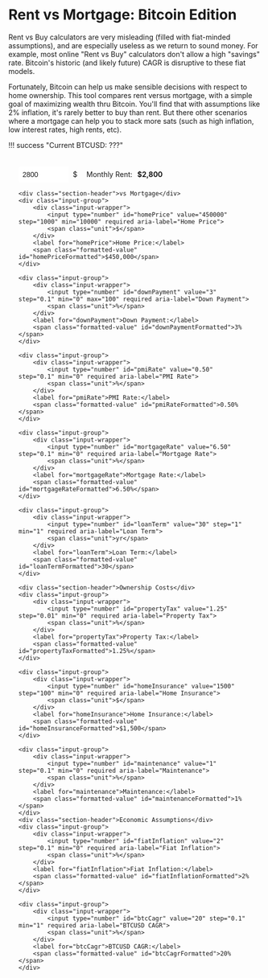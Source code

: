 # Rent vs Mortgage: Bitcoin Edition

Rent vs Buy calculators are very misleading (filled with fiat-minded assumptions), and are especially useless as we return to sound money. For example, most online "Rent vs Buy" calculators don't allow a high "savings" rate. Bitcoin's historic (and likely future) CAGR is disruptive to these fiat models.

Fortunately, Bitcoin can help us make sensible decisions with respect to home ownership.
This tool compares rent versus mortgage, with a simple goal of maximizing wealth thru Bitcoin. You'll find that with assumptions like 2% inflation, it's rarely better to buy than rent. But there other scenarios where a mortgage can help you to stack more sats (such as high inflation, low interest rates, high rents, etc).

<style>
    .input-container {
        padding: 20px;
        border: 1px solid var(--md-default-fg-color--light);
        border-radius: 8px;
        background: var(--md-default-bg-color);
        margin-bottom: 20px;
    }
    .input-group {
        display: flex;
        align-items: center;
        margin-bottom: 15px;
    }
    .input-wrapper {
        display: flex;
        align-items: stretch;
        border: 1px solid var(--md-default-fg-color--light);
        border-radius: 4px;
        background: var(--md-default-bg-color);
        transition: border-color 0.2s, box-shadow 0.2s;
    }
    .input-wrapper:hover {
        border-color: var(--md-primary-fg-color--light);
    }
    .input-wrapper:focus-within {
        border-color: var(--md-primary-fg-color);
        box-shadow: 0 0 5px rgba(var(--md-primary-fg-color--rgb), 0.3);
    }
    input[type="number"] {
        width: 100px;
        padding: 8px;
        border: none;
        font-size: 1em;
        color: var(--md-default-fg-color);
        outline: none;
        border-radius: 4px 0 0 4px;
    }
    .unit {
        padding: 0 8px;
        font-size: 1em;
        color: var(--md-default-fg-color);
        pointer-events: none;
        border-left: 1px solid var(--md-default-fg-color--light);
        background: rgba(var(--md-default-bg-color--rgb), 0.7);
        display: flex;
        align-items: center;
        border-radius: 0 4px 4px 0;
    }
    .input-container label {
        font-size: 1em;
        color: var(--md-default-fg-color);
        margin-left: 10px;
        margin-right: 10px;
    }
    .formatted-value {
        font-weight: bold;
        color: var(--md-primary-fg-color);
    }
    #error {
        margin-top: 10px;
        padding: 10px;
        border: 1px solid var(--md-typeset-color-error);
        border-radius: 4px;
        background: var(--md-default-bg-color);
        color: var(--md-typeset-color-error);
        font-size: 0.9em;
    }
    #results {
        margin-top: 20px;
    }
    #results .summary {
        display: grid;
        grid-template-columns: 1fr;
        gap: 10px;
        margin-bottom: 15px;
        padding: 10px;
        background: var(--md-default-bg-color--light);
        border-radius: 4px;
    }
    #results .summary p {
        margin: 0;
        font-size: 1.1em;
        font-weight: bold;
        color: var(--md-default-fg-color);
    }
    #results .text {
        font-size: 1em;
        line-height: 1.8;
        color: var(--md-default-fg-color);
    }
    #results strong {
        color: var(--md-default-fg-color--dark);
    }
    #chart {
        width: 100%;
        max-width: 600px;
        height: 300px;
        margin: 20px 0;
    }
    .section-header {
        font-size: 1.1em;
        font-weight: bold;
        color: var(--md-default-fg-color--dark);
        margin-bottom: 10px;
        margin-top: 20px;
        display: flex;
        align-items: center;
        text-align: center;
        width: 100%;
    }
    .section-header::before,
    .section-header::after {
        content: '';
        flex: 1;
        border-bottom: 1px solid var(--md-default-fg-color--light);
    }
    .section-header::before {
        margin-right: 0.5em;
    }
    .section-header::after {
        margin-left: 0.5em;
    }
</style>

!!! success "Current BTCUSD: <span id="btcPrice">???</span>"

<form id="calcForm" class="input-container">
    <div class="input-group">
        <div class="input-wrapper">
            <input type="number" id="monthlyRent" value="2800" step="100" min="0" required aria-label="Monthly Rent">
            <span class="unit">$</span>
        </div>
        <label for="monthlyRent">Monthly Rent:</label>
        <span class="formatted-value" id="monthlyRentFormatted">$2,800</span>
    </div>
    
    <div class="section-header">vs Mortgage</div>
    <div class="input-group">
        <div class="input-wrapper">
            <input type="number" id="homePrice" value="450000" step="1000" min="10000" required aria-label="Home Price">
            <span class="unit">$</span>
        </div>
        <label for="homePrice">Home Price:</label>
        <span class="formatted-value" id="homePriceFormatted">$450,000</span>
    </div>
    
    <div class="input-group">
        <div class="input-wrapper">
            <input type="number" id="downPayment" value="3" step="0.1" min="0" max="100" required aria-label="Down Payment">
            <span class="unit">%</span>
        </div>
        <label for="downPayment">Down Payment:</label>
        <span class="formatted-value" id="downPaymentFormatted">3%</span>
    </div>
    
    <div class="input-group">
        <div class="input-wrapper">
            <input type="number" id="pmiRate" value="0.50" step="0.1" min="0" required aria-label="PMI Rate">
            <span class="unit">%</span>
        </div>
        <label for="pmiRate">PMI Rate:</label>
        <span class="formatted-value" id="pmiRateFormatted">0.50%</span>
    </div>
    
    <div class="input-group">
        <div class="input-wrapper">
            <input type="number" id="mortgageRate" value="6.50" step="0.1" min="0" required aria-label="Mortgage Rate">
            <span class="unit">%</span>
        </div>
        <label for="mortgageRate">Mortgage Rate:</label>
        <span class="formatted-value" id="mortgageRateFormatted">6.50%</span>
    </div>
    
    <div class="input-group">
        <div class="input-wrapper">
            <input type="number" id="loanTerm" value="30" step="1" min="1" required aria-label="Loan Term">
            <span class="unit">yr</span>
        </div>
        <label for="loanTerm">Loan Term:</label>
        <span class="formatted-value" id="loanTermFormatted">30</span>
    </div>
    
    <div class="section-header">Ownership Costs</div>
    <div class="input-group">
        <div class="input-wrapper">
            <input type="number" id="propertyTax" value="1.25" step="0.01" min="0" required aria-label="Property Tax">
            <span class="unit">%</span>
        </div>
        <label for="propertyTax">Property Tax:</label>
        <span class="formatted-value" id="propertyTaxFormatted">1.25%</span>
    </div>
    
    <div class="input-group">
        <div class="input-wrapper">
            <input type="number" id="homeInsurance" value="1500" step="100" min="0" required aria-label="Home Insurance">
            <span class="unit">$</span>
        </div>
        <label for="homeInsurance">Home Insurance:</label>
        <span class="formatted-value" id="homeInsuranceFormatted">$1,500</span>
    </div>
    
    <div class="input-group">
        <div class="input-wrapper">
            <input type="number" id="maintenance" value="1" step="0.1" min="0" required aria-label="Maintenance">
            <span class="unit">%</span>
        </div>
        <label for="maintenance">Maintenance:</label>
        <span class="formatted-value" id="maintenanceFormatted">1%</span>
    </div>
    <div class="section-header">Economic Assumptions</div>
    <div class="input-group">
        <div class="input-wrapper">
            <input type="number" id="fiatInflation" value="2" step="0.1" min="0" required aria-label="Fiat Inflation">
            <span class="unit">%</span>
        </div>
        <label for="fiatInflation">Fiat Inflation:</label>
        <span class="formatted-value" id="fiatInflationFormatted">2%</span>
    </div>
    
    <div class="input-group">
        <div class="input-wrapper">
            <input type="number" id="btcCagr" value="20" step="0.1" min="1" required aria-label="BTCUSD CAGR">
            <span class="unit">%</span>
        </div>
        <label for="btcCagr">BTCUSD CAGR:</label>
        <span class="formatted-value" id="btcCagrFormatted">20%</span>
    </div>
    
</form>

<div id="error" aria-live="polite"></div>
<div id="results"></div>

<script src="https://cdn.jsdelivr.net/npm/chart.js"></script>
<script>
    async function fetchBitcoinPrice() {
        const apiFetchers = [
            { name: 'CoinGecko', fetcher: () => fetch('https://api.coingecko.com/api/v3/simple/price?ids=bitcoin&vs_currencies=usd')
                .then(res => res.json())
                .then(data => data.bitcoin.usd) },
            { name: 'Blockchain.info', fetcher: () => fetch('https://blockchain.info/ticker')
                .then(res => res.json())
                .then(data => data.USD.last) },
            { name: 'Kraken', fetcher: () => fetch('https://api.kraken.com/0/public/Ticker?pair=XXBTZUSD')
                .then(res => res.json())
                .then(data => parseFloat(data.result.XXBTZUSD.c[0])) },
            { name: 'Coinpaprika', fetcher: () => fetch('https://api.coinpaprika.com/v1/tickers/btc-bitcoin')
                .then(res => res.json())
                .then(data => data.quotes.USD.price) },
            { name: 'Gemini', fetcher: () => fetch('https://api.gemini.com/v1/pubticker/btcusd')
                .then(res => res.json())
                .then(data => parseFloat(data.last)) }
        ];

        const results = await Promise.allSettled(apiFetchers.map(api => api.fetcher()));
        
        const successfulPrices = [];
        results.forEach((result, index) => {
            if (result.status === 'fulfilled' && !isNaN(result.value) && result.value > 0) {
                successfulPrices.push(result.value);
            }
        });
        
        if (successfulPrices.length === 0) {
            throw new Error('All API fetches failed');
        }
        
        // Average the successful prices
        const averagePrice = successfulPrices.reduce((sum, price) => sum + price, 0) / successfulPrices.length;
        return averagePrice;
    }

    // Format number as currency, percent, or number
    function formatValue(value, type, isWholeDollar = false) {
        const num = parseFloat(value);
        if (type === 'currency') {
            return '$' + Math.round(num).toLocaleString('en-US');
        } else if (type === 'percent') {
            return num.toFixed(Number.isInteger(num) ? 0 : 2) + '%';
        } else {
            return num.toLocaleString('en-US');
        }
    }

    // Update formatted values next to inputs
    function updateFormattedValues() {
        document.getElementById('monthlyRentFormatted').textContent = formatValue(document.getElementById('monthlyRent').value, 'currency');
        document.getElementById('homePriceFormatted').textContent = formatValue(document.getElementById('homePrice').value, 'currency', true);
        document.getElementById('downPaymentFormatted').textContent = formatValue(document.getElementById('downPayment').value, 'percent');
        document.getElementById('pmiRateFormatted').textContent = formatValue(document.getElementById('pmiRate').value, 'percent');
        document.getElementById('mortgageRateFormatted').textContent = formatValue(document.getElementById('mortgageRate').value, 'percent');
        document.getElementById('loanTermFormatted').textContent = formatValue(document.getElementById('loanTerm').value, 'number');
        document.getElementById('fiatInflationFormatted').textContent = formatValue(document.getElementById('fiatInflation').value, 'percent');
        document.getElementById('btcCagrFormatted').textContent = formatValue(document.getElementById('btcCagr').value, 'percent');
        document.getElementById('propertyTaxFormatted').textContent = formatValue(document.getElementById('propertyTax').value, 'percent');
        document.getElementById('homeInsuranceFormatted').textContent = formatValue(document.getElementById('homeInsurance').value, 'currency', true);
        document.getElementById('maintenanceFormatted').textContent = formatValue(document.getElementById('maintenance').value, 'percent');
    }

    // Validate inputs
    function validateInputs() {
        const homePrice = parseFloat(document.getElementById('homePrice').value) || 0;
        const downPayment = parseFloat(document.getElementById('downPayment').value) || 0;
        const pmiRate = parseFloat(document.getElementById('pmiRate').value) || 0;
        const mortgageRate = parseFloat(document.getElementById('mortgageRate').value) || 0;
        const loanTerm = parseInt(document.getElementById('loanTerm').value) || 0;
        const monthlyRent = parseFloat(document.getElementById('monthlyRent').value) || 0;
        const fiatInflation = parseFloat(document.getElementById('fiatInflation').value) || 0;
        const btcCagr = parseFloat(document.getElementById('btcCagr').value) || 0;
        const propertyTax = parseFloat(document.getElementById('propertyTax').value) || 0;
        const homeInsurance = parseFloat(document.getElementById('homeInsurance').value) || 0;
        const maintenance = parseFloat(document.getElementById('maintenance').value) || 0;

        const errors = [];
        if (homePrice < 10000) errors.push("Home Price must be at least $10,000");
        if (downPayment < 0 || downPayment > 100) errors.push("Down Payment must be between 0% and 100%");
        if (pmiRate < 0) errors.push("PMI Rate must be at least 0%");
        if (mortgageRate < 0) errors.push("Mortgage Rate must be at least 0%");
        if (loanTerm < 1) errors.push("Loan Term must be at least 1 year");
        if (monthlyRent < 0) errors.push("Monthly Rent must be at least $0");
        if (fiatInflation < 0) errors.push("Fiat Inflation must be at least 0%");
        if (btcCagr < 1) errors.push("BTCUSD CAGR must be at least 1%");
        if (propertyTax < 0) errors.push("Property Tax must be at least 0%");
        if (homeInsurance < 0) errors.push("Home Insurance must be at least $0");
        if (maintenance < 0) errors.push("Maintenance must be at least 0%");

        const errorDiv = document.getElementById('error');
        if (errors.length > 0) {
            errorDiv.innerHTML = `<p>${errors.join('<br>')}</p>`;
            return false;
        } else {
            errorDiv.innerHTML = '';
            return true;
        }
    }

    let btcPrice = null;

    async function updateBitcoinPrice() {
        try {
            btcPrice = await fetchBitcoinPrice();
            document.getElementById('btcPrice').textContent = `$${btcPrice.toLocaleString('en-US', { minimumFractionDigits: 2, maximumFractionDigits: 2 })}`;
        } catch (error) {
            console.error('Error fetching Bitcoin price:', error);
            document.getElementById('btcPrice').textContent = 'unavailable';
            btcPrice = null;
        }
    }

    function calculateMortgagePayment(principal, annualRate, years) {
        const monthlyRate = annualRate / 12 / 100;
        const months = years * 12;
        if (monthlyRate === 0) return principal / months;
        return principal * (monthlyRate * Math.pow(1 + monthlyRate, months)) / (Math.pow(1 + monthlyRate, months) - 1);
    }

    async function calculate() {
        if (!validateInputs()) {
            document.getElementById('results').innerHTML = '';
            return;
        }
        if (btcPrice === null) {
            document.getElementById('results').innerHTML = '';
            return;
        }

        const homePriceVal = parseFloat(document.getElementById('homePrice').value);
        const downPaymentPercent = parseFloat(document.getElementById('downPayment').value);
        const pmiRateVal = parseFloat(document.getElementById('pmiRate').value) / 100;
        const mortgageRateVal = parseFloat(document.getElementById('mortgageRate').value);
        const loanTermVal = parseInt(document.getElementById('loanTerm').value);
        const monthlyRentVal = parseFloat(document.getElementById('monthlyRent').value);
        const fiatInflationVal = parseFloat(document.getElementById('fiatInflation').value) / 100;
        const btcCagrVal = parseFloat(document.getElementById('btcCagr').value) / 100;
        const propertyTaxVal = parseFloat(document.getElementById('propertyTax').value) / 100;
        const homeInsuranceVal = parseFloat(document.getElementById('homeInsurance').value);
        const maintenanceVal = parseFloat(document.getElementById('maintenance').value) / 100;

        const downPayment = homePriceVal * (downPaymentPercent / 100);
        const loanAmount = homePriceVal - downPayment;
        const mortgageMonthly = calculateMortgagePayment(loanAmount, mortgageRateVal, loanTermVal);

        let pmiMonthlyInitial = 0;
        if (downPaymentPercent < 20) {
            pmiMonthlyInitial = (loanAmount * pmiRateVal) / 12;
        }
        const mortgageBaseInitial = mortgageMonthly + pmiMonthlyInitial;
        const taxMonthlyInitial = propertyTaxVal / 12 * homePriceVal;
        const maintMonthlyInitial = maintenanceVal / 12 * homePriceVal;
        const insMonthlyInitial = homeInsuranceVal / 12;
        const expensesInitial = taxMonthlyInitial + maintMonthlyInitial + insMonthlyInitial;
        const buyTotalInitial = mortgageBaseInitial + expensesInitial;

        let btcRent = downPayment / btcPrice;
        let btcBuy = 0;
        let remainingLoan = loanAmount;
        let currentHomeValue = homePriceVal;
        let currentRent = monthlyRentVal;
        let currentInsMonthly = homeInsuranceVal / 12;
        let currentBtcPrice = btcPrice;

        let rentExpenses = [];
        let mortgageExpenses = [];
        let years = [];

        const months = loanTermVal * 12;
        let annualRentExpense = 0;
        let annualMortgageExpense = 0;
        for (let month = 1; month <= months; month++) {
            currentBtcPrice = btcPrice * Math.pow(1 + (btcCagrVal / 12), month);
            currentHomeValue = homePriceVal * Math.pow(1 + (fiatInflationVal / 12), month);
            currentRent = monthlyRentVal * Math.pow(1 + (fiatInflationVal / 12), month);
            currentInsMonthly = (homeInsuranceVal / 12) * Math.pow(1 + (fiatInflationVal / 12), month);

            // Buy monthly costs
            const taxMonthly = propertyTaxVal / 12 * currentHomeValue;
            const maintMonthly = maintenanceVal / 12 * currentHomeValue;
            const insMonthly = currentInsMonthly;
            let mortgageThisMonth = 0;
            let interest = 0;
            let principal = 0;
            if (remainingLoan > 0) {
                interest = remainingLoan * (mortgageRateVal / 100 / 12);
                principal = mortgageMonthly - interest;
                if (principal > remainingLoan) {
                    principal = remainingLoan;
                    mortgageThisMonth = interest + principal;
                } else {
                    mortgageThisMonth = mortgageMonthly;
                }
                remainingLoan -= principal;
                if (remainingLoan < 0) remainingLoan = 0;
            }
            let pmiMonthly = 0;
            if (downPaymentPercent < 20) {
                pmiMonthly = (loanAmount * pmiRateVal) / 12;
            }
            const buyMonthlyTotal = mortgageThisMonth + taxMonthly + insMonthly + maintMonthly + pmiMonthly;

            const monthlySaving = buyMonthlyTotal - currentRent;

            if (monthlySaving > 0) {
                // Renting saves money this month, invest in rent scenario
                btcRent += monthlySaving / currentBtcPrice;
            } else if (monthlySaving < 0) {
                // Buying saves money this month, invest in buy scenario
                btcBuy += (-monthlySaving) / currentBtcPrice;
            }

            annualRentExpense += currentRent;
            annualMortgageExpense += buyMonthlyTotal;

            if (month % 12 === 0) {
                rentExpenses.push(annualRentExpense);
                mortgageExpenses.push(annualMortgageExpense);
                years.push(month / 12);
                annualRentExpense = 0;
                annualMortgageExpense = 0;
            }
        }

        const finalBtcPrice = btcPrice * Math.pow(1 + (btcCagrVal / 12), months);
        const homeEquity = currentHomeValue - remainingLoan;
        const houseWorthBtc = (homeEquity / finalBtcPrice).toFixed(4);
        btcBuy += homeEquity / finalBtcPrice;

        const difference = btcRent - btcBuy;
        const absDifference = Math.abs(difference).toFixed(4);
        const rentBtc = btcRent.toFixed(4);
        const buyBtc = btcBuy.toFixed(4);
        let text = '';
        if (difference > 0) {
            text = `Based on the above inputs, it would be better to rent rather than mortgage as that would allow you to accumulate ${rentBtc} ₿, which is ${absDifference} ₿ more than had you bought a house (worth ${houseWorthBtc} ₿ after ${loanTermVal} years of fiat debasement).`;
        } else {
            text = `Based on the above inputs, it would be better to mortgage rather than rent as this would allow you to stack more sats, you would gain an additional ${absDifference} ₿ on top of the equity of the house (worth ${houseWorthBtc} ₿ after ${loanTermVal} years).`;
        }

        // Display results
        const resultsDiv = document.getElementById('results');
        resultsDiv.innerHTML = `
            <div class="summary">
                <p>Mortgage: ${formatValue(mortgageBaseInitial, 'currency')} per month, equity: ${houseWorthBtc} ₿</p>
                <p>Rent: ${formatValue(monthlyRentVal, 'currency')} to ${formatValue(currentRent, 'currency')} per month</p>
                <hr />
                <p>${difference > 0 ? 'Renting' : 'Buying'} wins by ${absDifference} ₿, total saved: ${rentBtc} ₿</p>
            </div>
            <div id="chart-container"></div>
            <div class="text">
                <p>${text}</p>
            </div>
        `;

        // Graceful degradation: Check if Chart.js is loaded
        if (window.Chart) {
            // Add canvas to chart container
            const chartContainer = document.getElementById('chart-container');
            const canvas = document.createElement('canvas');
            canvas.id = 'chart';
            chartContainer.appendChild(canvas);
            
            // Draw chart if Chart.js is available
            new Chart(document.getElementById('chart'), {
                type: 'line',
                data: {
                    labels: years,
                    datasets: [
                        { label: 'Rent Expenses', data: rentExpenses, borderColor: '#28a745', fill: false },
                        { label: 'Mortgage Expenses', data: mortgageExpenses, borderColor: '#007bff', fill: false }
                    ]
                },
                options: {
                    responsive: true,
                    scales: {
                        y: { 
                            title: { display: true, text: 'Annual Expenses ($)' }, 
                            beginAtZero: true,
                            ticks: {
                                callback: function(value) {
                                    return '$' + value.toLocaleString();
                                }
                            }
                        },
                        x: { title: { display: true, text: 'Years' } }
                    },
                    plugins: {
                        tooltip: {
                            callbacks: {
                                label: function(context) {
                                    let label = context.dataset.label || '';
                                    if (label) {
                                        label += ': ';
                                    }
                                    label += '$' + context.parsed.y.toLocaleString();
                                    return label;
                                }
                            }
                        }
                    }
                }
            });
        }

        // Update formatted values
        updateFormattedValues();
    }
    
    // Add event listeners to all inputs for auto-calculation
    document.querySelectorAll('#calcForm input').forEach(input => {
        input.addEventListener('input', calculate);
    });
    
    // Initial calculation and formatting on page load
    updateBitcoinPrice().then(() => calculate());
</script>















